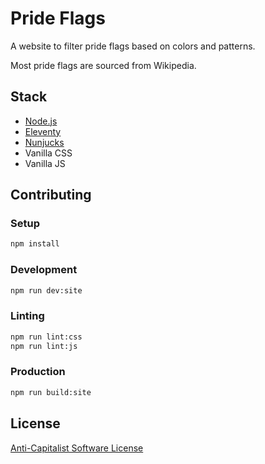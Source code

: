 # Pride Flags

A website to filter pride flags based on colors and patterns.

Most pride flags are sourced from Wikipedia.

## Stack

- [Node.js](https://nodejs.org/)
- [Eleventy](https://www.11ty.dev/)
- [Nunjucks](https://mozilla.github.io/nunjucks/)
- Vanilla CSS
- Vanilla JS

## Contributing

### Setup

```sh
npm install
```

### Development

```sh
npm run dev:site
```

### Linting

```sh
npm run lint:css
npm run lint:js
```

### Production

```sh
npm run build:site
```

## License

[Anti-Capitalist Software License](https://anticapitalist.software/)
